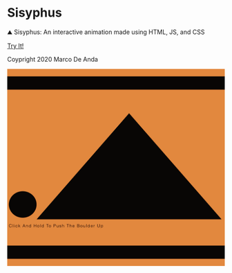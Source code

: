 # Sisyphus
⛰️ Sisyphus: An interactive animation made using HTML, JS, and CSS

[Try It!](https://marcodeanda.github.io/sisyphus)

Coypright 2020 Marco De Anda

![alt text](https://github.com/marcodeanda/sisyphus/blob/marcodeanda-interactive-animation/sisyphus.gif?raw=true)
